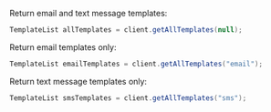 Return email and text message templates:

```java
TemplateList allTemplates = client.getAllTemplates(null);
```

Return email templates only:

```java
TemplateList emailTemplates = client.getAllTemplates("email");
```

Return text message templates only:

```java
TemplateList smsTemplates = client.getAllTemplates("sms");
```
